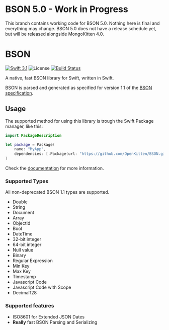 # BSON 5.0 - Work in Progress

This branch contains working code for BSON 5.0. Nothing here is final and everything may change. BSON 5.0 does not have a release schedule yet, but will be released alongside MongoKitten 4.0.

# BSON

[![Swift 3.1](https://img.shields.io/badge/swift-3.1-orange.svg)](https://swift.org)
![License](https://img.shields.io/github/license/openkitten/mongokitten.svg)
[![Build Status](https://api.travis-ci.org/OpenKitten/BSON.svg?branch=bson4)](https://travis-ci.org/OpenKitten/BSON)


A native, fast BSON library for Swift, written in Swift.

BSON is parsed and generated as specified for version 1.1 of the [BSON specification](http://bsonspec.org/spec.html).

## Usage

The supported method for using this library is trough the Swift Package manager, like this:

```swift
import PackageDescription

let package = Package(
    name: "MyApp",
    dependencies: [.Package(url: "https://github.com/OpenKitten/BSON.git", majorVersion: 4)]
)
```

Check the [documentation](http://docs.openkitten.org/bson/) for more information.

### Supported Types

All non-deprecated BSON 1.1 types are supported.

- Double
- String
- Document
- Array
- ObjectId
- Bool
- DateTime
- 32-bit integer
- 64-bit integer
- Null value
- Binary
- Regular Expression
- Min Key
- Max Key
- Timestamp
- Javascript Code
- Javascript Code with Scope
- Decimal128

### Supported features

- ISO8601 for Extended JSON Dates
- **Really** fast BSON Parsing and Serializing